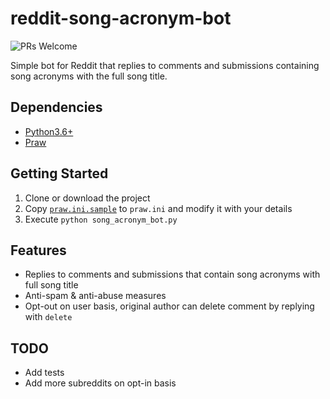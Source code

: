 # reddit-song-acronym-bot
![PRs Welcome](https://img.shields.io/badge/PRs-welcome-brightscreen.svg)

Simple bot for Reddit that replies to comments and submissions containing song acronyms with the full song title.

## Dependencies

- [Python3.6+](https://www.python.org/downloads/)
- [Praw](https://praw.readthedocs.io/en/latest/getting_started/installation.html)

## Getting Started

1. Clone or download the project
2. Copy [`praw.ini.sample`](praw.ini.sample) to `praw.ini` and modify it with your details
3. Execute `python song_acronym_bot.py`

## Features

* Replies to comments and submissions that contain song acronyms with full song title
* Anti-spam & anti-abuse measures
* Opt-out on user basis, original author can delete comment by replying with `delete`

## TODO

- Add tests
- Add more subreddits on opt-in basis
